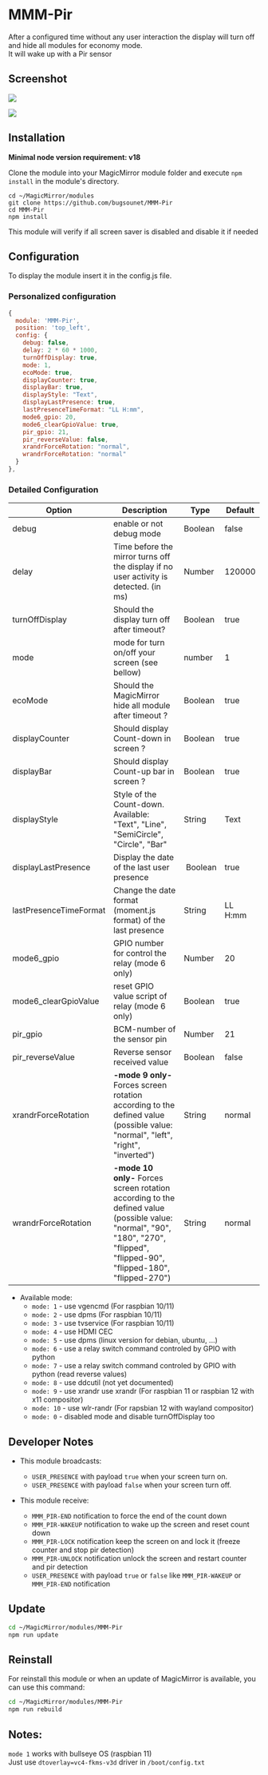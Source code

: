# MMM-Pir

After a configured time without any user interaction the display will turn off and hide all modules for economy mode.<br>
It will wake up with a Pir sensor

## Screenshot

![](https://raw.githubusercontent.com/bugsounet/MMM-Pir/dev/screenshot/screenshot.png)

![](https://raw.githubusercontent.com/bugsounet/MMM-Pir/dev/screenshot/screenshot2.png)

## Installation

**Minimal node version requirement: v18**

Clone the module into your MagicMirror module folder and execute `npm install` in the module's directory.
```
cd ~/MagicMirror/modules
git clone https://github.com/bugsounet/MMM-Pir
cd MMM-Pir
npm install
```

This module will verify if all screen saver is disabled and disable it if needed

## Configuration
To display the module insert it in the config.js file.

### Personalized configuration

```js
{
  module: 'MMM-Pir',
  position: 'top_left',
  config: {
    debug: false,
    delay: 2 * 60 * 1000,
    turnOffDisplay: true,
    mode: 1,
    ecoMode: true,
    displayCounter: true,
    displayBar: true,
    displayStyle: "Text",
    displayLastPresence: true,
    lastPresenceTimeFormat: "LL H:mm",
    mode6_gpio: 20,
    mode6_clearGpioValue: true,
    pir_gpio: 21,
    pir_reverseValue: false,
    xrandrForceRotation: "normal",
    wrandrForceRotation: "normal"
  }
},
```

### Detailed Configuration

 | Option  | Description | Type | Default |
 | ------- | --- | --- | --- |
 | debug | enable or not debug mode | Boolean | false |
 | delay | Time before the mirror turns off the display if no user activity is detected. (in ms) | Number | 120000 |
 | turnOffDisplay | Should the display turn off after timeout? | Boolean | true |
 | mode | mode for turn on/off your screen (see bellow) | number | 1 |
 | ecoMode | Should the MagicMirror hide all module after timeout ? | Boolean | true |
 | displayCounter | Should display Count-down in screen ? | Boolean | true |
 | displayBar| Should display Count-up bar in screen ? | Boolean | true |
 | displayStyle| Style of the Count-down. Available: "Text", "Line", "SemiCircle", "Circle", "Bar" | String | Text |
 | displayLastPresence| Display the date of the last user presence | Boolean | true |
 | lastPresenceTimeFormat| Change the date format (moment.js format) of the last presence | String | LL H:mm |
 | mode6_gpio| GPIO number for control the relay (mode 6 only) | Number | 20 |
 | mode6_clearGpioValue| reset GPIO value script of relay (mode 6 only) | Boolean | true |
 | pir_gpio | BCM-number of the sensor pin | Number | 21 |
 | pir_reverseValue | Reverse sensor received value | Boolean | false |
 | xrandrForceRotation | **-mode 9 only-** Forces screen rotation according to the defined value (possible value: "normal", "left", "right", "inverted") | String | normal |
 | wrandrForceRotation | **-mode 10 only-** Forces screen rotation according to the defined value (possible value: "normal", "90", "180", "270", "flipped", "flipped-90", "flipped-180", "flipped-270") | String | normal |

 * Available mode:
   - `mode: 1` - use vgencmd (For raspbian 10/11)
   - `mode: 2` - use dpms (For raspbian 10/11)
   - `mode: 3` - use tvservice (For raspbian 10/11)
   - `mode: 4` - use HDMI CEC
   - `mode: 5` - use dpms (linux version for debian, ubuntu, ...)
   - `mode: 6` - use a relay switch command controled by GPIO with python
   - `mode: 7` - use a relay switch command controled by GPIO with python (read reverse values)
   - `mode: 8` - use ddcutil (not yet documented)
   - `mode: 9` - use xrandr use xrandr (For raspbian 11 or raspbian 12 with x11 compositor)
   - `mode: 10` - use wlr-randr (For rapsbian 12 with wayland compositor)
   - `mode: 0` - disabled mode and disable turnOffDisplay too

## Developer Notes

- This module broadcasts:

  * `USER_PRESENCE` with payload `true` when your screen turn on.
  * `USER_PRESENCE` with payload `false` when your screen turn off.

- This module receive:

  * `MMM_PIR-END` notification to force the end of the count down
  * `MMM_PIR-WAKEUP` notification to wake up the screen and reset count down
  * `MMM_PIR-LOCK` notification keep the screen on and lock it (freeze counter and stop pir detection) 
  * `MMM_PIR-UNLOCK` notification unlock the screen and restart counter and pir detection
  * `USER_PRESENCE` with payload `true` or `false` like `MMM_PIR-WAKEUP` or `MMM_PIR-END` notification

## Update
```sh
cd ~/MagicMirror/modules/MMM-Pir
npm run update
```

## Reinstall
For reinstall this module or when an update of MagicMirror is available, you can use this command:

```sh
cd ~/MagicMirror/modules/MMM-Pir
npm run rebuild
```
 ## Notes: 
 `mode 1` works with bullseye OS (raspbian 11)<br>
 Just use `dtoverlay=vc4-fkms-v3d` driver in `/boot/config.txt`
